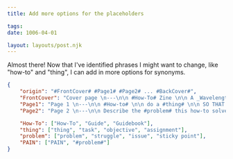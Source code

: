 ```yaml
---
title: Add more options for the placeholders

tags:
date: 1006-04-01

layout: layouts/post.njk
---
```


Almost there! Now that I've identified phrases I might want to change, like "how-to" and "thing", I can add in more options for synonyms.

```json
{  
    "origin": "#FrontCover# #Page1# #Page2# ... #BackCover#",
    "FrontCover": "Cover page \n---\n\n #How-To# Zine \n\n A _WavelengthConf_ Progzine Template",
    "Page1": "Page 1 \n---\n\n #How-to# \n\n do a #thing# \n\n SO THAT YOU CAN \n\n outcome of doing the #thing#.",
    "Page2": "Page 2 \n---\n\n Describe the #problem# this how-to solves \n\n What's the #PAIN#???",

    "How-To": ["How-To", "Guide", "Guidebook"],
    "thing": ["thing", "task", "objective", "assignment"],
    "problem": ["problem", "struggle", "issue", "sticky point"],
    "PAIN": ["PAIN", "#problem#"]
}
```